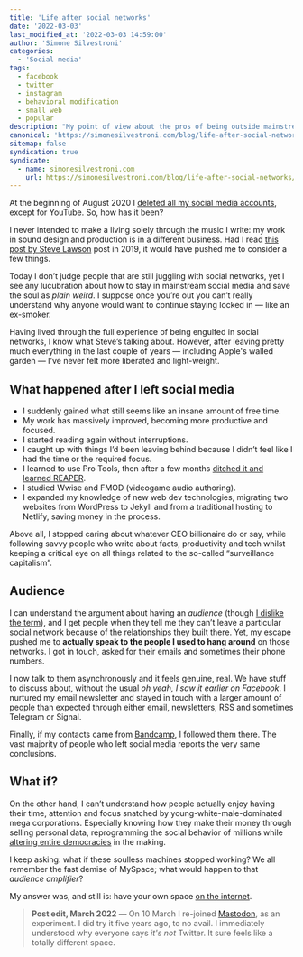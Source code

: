 ```yaml
---
title: 'Life after social networks'
date: '2022-03-03'
last_modified_at: '2022-03-03 14:59:00'
author: 'Simone Silvestroni'
categories: 
  - 'Social media'
tags:
  - facebook
  - twitter
  - instagram
  - behavioral modification
  - small web
  - popular
description: "My point of view about the pros of being outside mainstream social networks for the last 19 months."
canonical: 'https://simonesilvestroni.com/blog/life-after-social-networks/'
sitemap: false
syndication: true
syndicate:
  - name: simonesilvestroni.com
    url: https://simonesilvestroni.com/blog/life-after-social-networks/
---
```

At the beginning of August 2020 I [deleted all my social media accounts](https://simonesilvestroni.com/blog/escape-from-social-media/), except for YouTube. So, how has it been?

I never intended to make a living solely through the music I write: my work in sound design and production is in a different business. Had I read [this post by Steve Lawson](https://www.stevelawson.net/2021/08/keeping-your-soul-in-an-algorithmic-world/) post in 2019, it would have pushed me to consider a few things. 

Today I don’t judge people that are still juggling with social networks, yet I see any lucubration about how to stay in mainstream social media and save the soul as _plain weird_. I suppose once you’re out you can’t really understand why anyone would want to continue staying locked in — like an ex-smoker.

Having lived through the full experience of being engulfed in social networks, I know what Steve’s talking about. However, after leaving pretty much everything in the last couple of years — including Apple's walled garden — I’ve never felt more liberated and light-weight.

## What happened after I left social media

- I suddenly gained what still seems like an insane amount of free time.
- My work has massively improved, becoming more productive and focused.
- I started reading again without interruptions.
- I caught up with things I’d been leaving behind because I didn’t feel like I had the time or the required focus.
- I learned to use Pro Tools, then after a few months [ditched it and learned REAPER](https://minutestomidnight.co.uk/blog/daw-from-logic-to-pro-tools-to-reaper-part-1/).
- I studied Wwise and FMOD (videogame audio authoring).
- I expanded my knowledge of new web dev technologies, migrating two websites from WordPress to Jekyll and from a traditional hosting to Netlify, saving money in the process.

Above all, I stopped caring about whatever CEO billionaire do or say, while following savvy people who write about facts, productivity and tech whilst keeping a critical eye on all things related to the so-called “surveillance capitalism”.

## Audience

I can understand the argument about having an _audience_ (though [I dislike the term](/blog/de-brand/)), and I get people when they tell me they can’t leave a particular social network because of the relationships they built there. Yet, my escape pushed me to **actually speak to the people I used to hang around** on those networks. I got in touch, asked for their emails and sometimes their phone numbers.

I now talk to them asynchronously and it feels genuine, real. We have stuff to discuss about, without the usual _oh yeah, I saw it earlier on Facebook_. I nurtured my email newsletter and stayed in touch with a larger amount of people than expected through either email, newsletters, RSS and sometimes Telegram or Signal. 

Finally, if my contacts came from [Bandcamp](https://minutestomidnight.bandcamp.com/), I followed them there. The vast majority of people who left social media reports the very same conclusions.

## What if?

On the other hand, I can’t understand how people actually enjoy having their time, attention and focus snatched by young-white-male-dominated mega corporations. Especially knowing how they make their money through selling personal data, reprogramming the social behavior of millions while [altering entire democracies](https://en.wikipedia.org/wiki/The_Great_Hack) in the making.

I keep asking: what if these soulless machines stopped working? We all remember the fast demise of MySpace; what would happen to that _audience amplifier_?

My answer was, and still is: have your own space [on the internet](https://www.onebigfluke.com/2012/07/focusing-on-positives-why-i-have-my-own.html).

> **Post edit, March 2022** — On 10 March I re-joined [Mastodon](https://mastodon.help/), as an experiment. I did try it five years ago, to no avail. I immediately understood why everyone says _it's not_ Twitter. It sure feels like a totally different space.